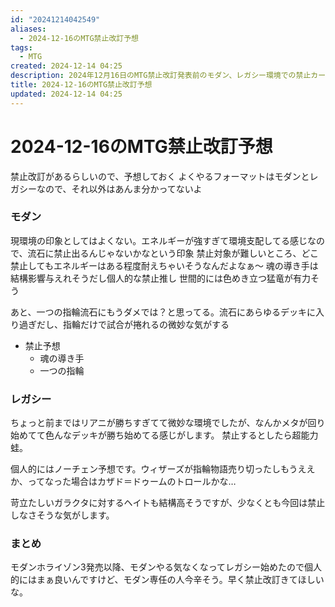 ```yaml
---
id: "20241214042549"
aliases:
  - 2024-12-16のMTG禁止改訂予想
tags:
  - MTG
created: 2024-12-14 04:25
description: 2024年12月16日のMTG禁止改訂発表前のモダン、レガシー環境での禁止カード予想
title: 2024-12-16のMTG禁止改訂予想
updated: 2024-12-14 04:25
---
```


# 2024-12-16のMTG禁止改訂予想

禁止改訂があるらしいので、予想しておく
よくやるフォーマットはモダンとレガシーなので、それ以外はあんま分かってないよ

### モダン

現環境の印象としてはよくない。エネルギーが強すぎて環境支配してる感じなので、流石に禁止出るんじゃないかなという印象
禁止対象が難しいところ、どこ禁止してもエネルギーはある程度耐えちゃいそうなんだよなぁ〜
魂の導き手は結構影響与えれそうだし個人的な禁止推し
世間的には色めき立つ猛竜が有力そう

あと、一つの指輪流石にもうダメでは？と思ってる。流石にあらゆるデッキに入り過ぎだし、指輪だけで試合が捲れるの微妙な気がする

- 禁止予想
    - 魂の導き手
    - 一つの指輪

### レガシー

ちょっと前まではリアニが勝ちすぎてて微妙な環境でしたが、なんかメタが回り始めてて色んなデッキが勝ち始めてる感じがします。
禁止するとしたら超能力蛙。

個人的にはノーチェン予想です。ウィザーズが指輪物語売り切ったしもうええか、ってなった場合はカザド＝ドゥームのトロールかな…

苛立たしいガラクタに対するヘイトも結構高そうですが、少なくとも今回は禁止しなさそうな気がします。

### まとめ

モダンホライゾン3発売以降、モダンやる気なくなってレガシー始めたので個人的にはまぁ良いんですけど、モダン専任の人今辛そう。早く禁止改訂きてほしいな。
